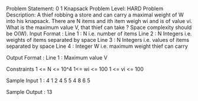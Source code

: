 Problem Statement: 0 1 Knapsack
Problem Level: HARD
Problem Description:
A thief robbing a store and can carry a maximal weight of W into his knapsack. There are N items and ith item weigh wi and is of value vi. What is the maximum value  V, that thief can take ?
Space complexity should be O(W).
Input Format :
Line 1 : N i.e. number of items
Line 2 : N Integers i.e. weights of items separated by space
Line 3 : N Integers i.e. values of items separated by space
Line 4 : Integer W i.e. maximum weight thief can carry

Output Format :
Line 1 : Maximum value V

Constraints
1 <= N <= 10^4
1<= wi <= 100
1 <= vi <= 100

Sample Input 1 :
4
1 2 4 5
5 4 8 6
5

Sample Output :
13
